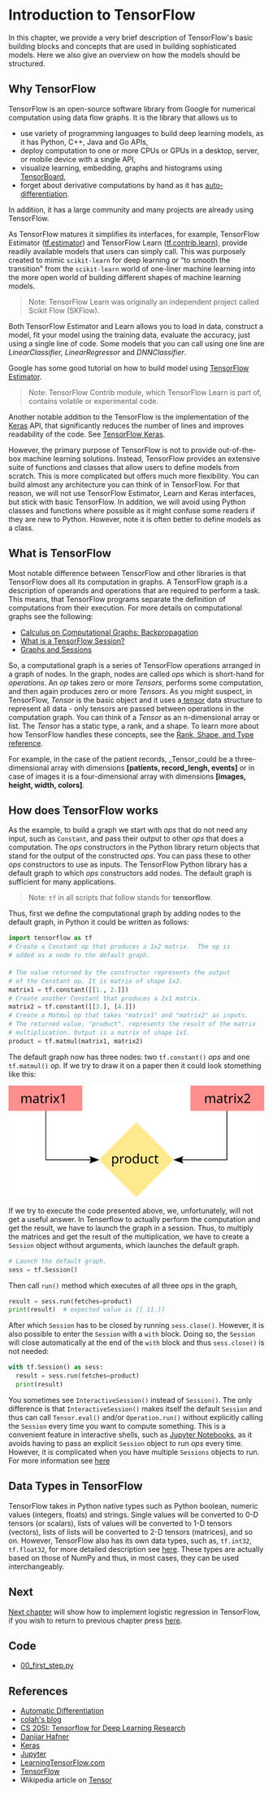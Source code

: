 # Introduction to TensorFlow

In this chapter, we provide a very brief description of TensorFlow's basic building blocks and concepts that are used in building sophisticated models. Here we also give an overview on how the models should be structured.

## Why TensorFlow

TensorFlow is an open-source software library from Google for numerical computation using data flow graphs. It is the library that allows us to

* use variety of programming languages to build deep learning models, as it has Python, C++, Java and Go APIs,
* deploy computation to one or more CPUs or GPUs in a desktop, server, or mobile device with a single API,
* visualize learning, embedding, graphs and histograms using [TensorBoard](https://www.tensorflow.org/get_started/summaries_and_tensorboard),
* forget about derivative computations by hand as it has [auto-differentiation](http://www.columbia.edu/~ahd2125/post/2015/12/5/).

In addition, it has a large community and many projects are already using TensorFlow.

As TensorFlow matures it simplifies its interfaces, for example, TensorFlow Estimator \([tf.estimator](https://www.tensorflow.org/api_docs/python/tf/estimator)\) and TensorFlow Learn \([tf.contrib.learn](https://www.tensorflow.org/api_guides/python/contrib.learn)\), provide readily available models that users can simply call. This was purposely created to mimic `scikit-learn` for deep learning or “to smooth the transition" from the `scikit-learn` world of one-liner machine learning into the more open world of building different shapes of machine learning models.

> Note: TensorFlow Learn was originally an independent project called Scikit Flow \(SKFlow\).

Both TensorFlow Estimator and Learn allows you to load in data, construct a model, fit your model using the training data, evaluate the accuracy, just using a single line of code. Some models that you can call using one line are _LinearClassifier, LinearRegressor_ and _DNNClassifier_.

Google has some good tutorial on how to build model using [TensorFlow Estimator](https://www.tensorflow.org/get_started/estimator).

> Note: TensorFlow Contrib module, which TensorFlow Learn is part of, contains volatile or experimental code.

Another notable addition to the TensorFlow is the implementation of the [Keras](https://keras.io/) API, that significantly reduces the number of lines and improves readability of the code. See [TensorFlow Keras](https://www.tensorflow.org/api_docs/python/tf/contrib/keras).

However, the primary purpose of TensorFlow is not to provide out-of-the-box machine learning solutions. Instead, TensorFlow provides an extensive suite of functions and classes that allow users to define models from scratch. This is more complicated but offers much more flexibility. You can build almost any architecture you can think of in TensorFlow. For that reason, we will not use TensorFlow Estimator, Learn and Keras interfaces, but stick with basic TensorFlow. In addition, we will avoid using Python classes and functions where possible as it might confuse some readers if they are new to Python. However, note it is often better to define models as a class.

## What is TensorFlow

Most notable difference between TensorFlow and other libraries is that TensorFlow does all its computation in graphs. A TensorFlow graph is a description of operands and operations that are required to perform a task. This means, that TensorFlow programs separate the definition of computations from their execution. For more details on computational graphs see the following:

* [Calculus on Computational Graphs: Backpropagation](http://colah.github.io/posts/2015-08-Backprop/)
* [What is a TensorFlow Session?](http://danijar.com/what-is-a-tensorflow-session/)
* [Graphs and Sessions](https://www.tensorflow.org/versions/master/programmers_guide/graphs)

So, a computational graph is a series of TensorFlow operations arranged in a graph of nodes. In the graph, nodes are called _ops_ which is short-hand for _operations_. An _op_ takes zero or more _Tensors_, performs some computation, and then again produces zero or more _Tensors_. As you might suspect, in TensorFlow, _Tensor_ is the basic object and it uses a[ tensor](https://en.wikipedia.org/wiki/Tensor) data structure to represent all data - only tensors are passed between operations in the computation graph. You can think of a _Tensor_ as an n-dimensional array or list. The _Tensor_ has a static type, a rank, and a shape. To learn more about how TensorFlow handles these concepts, see the [Rank, Shape, and Type reference](https://www.tensorflow.org/programmers_guide/dims_types).

For example, in the case of the patient records, \_Tensor\_could be a three-dimensional array with dimensions **\[patients, record\_lengh, events\]** or in case of images it is a four-dimensional array with dimensions **\[images, height, width, colors\]**.

## How does TensorFlow works

As the example, to build a graph we start with _ops_ that do not need any input, such as `Constant`, and pass their output to other _ops_ that does a computation. The _ops_ constructors in the Python library return objects that stand for the output of the constructed _ops_. You can pass these to other _ops_ constructors to use as inputs. The TensorFlow Python library has a default graph to which _ops_ constructors add nodes. The default graph is sufficient for many applications.

> Note: `tf` in all scripts that follow stands for **tensorflow**.

Thus, first we define the computational graph by adding nodes to the default graph, in Python it could be written as follows:

```python
import tensorflow as tf
# Create a Constant op that produces a 1x2 matrix.  The op is
# added as a node to the default graph.

# The value returned by the constructor represents the output
# of the Constant op. It is matrix of shape 1x2.
matrix1 = tf.constant([[1., 2.]])
# Create another Constant that produces a 2x1 matrix.
matrix2 = tf.constant([[3.], [4.]])
# Create a Matmul op that takes "matrix1" and "matrix2" as inputs.
# The returned value, "product", represents the result of the matrix
# multiplication. Output is a matrix of shape 1x1.
product = tf.matmul(matrix1, matrix2)
```

The default graph now has three nodes: two `tf.constant()` _ops_ and one `tf.matmul()` _op._ If we try to draw it on a paper then it could look stomething like this:

![Simple Graph](assets/image1.svg)

If we try to execute the code presented above, we, unfortunately, will not get a useful answer. In Tenserflow to actually perform the computation and get the result, we have to launch the graph in a session. Thus, to multiply the matrices and get the result of the multiplication, we have to create a `Session` object without arguments, which launches the default graph.

```python
# Launch the default graph.
sess = tf.Session()
```

Then call `run()` method which executes of all three _ops_ in the graph,

```python
result = sess.run(fetches=product)
print(result)  # expected value is [[ 11.]]
```

After which `Session` has to be closed by running `sess.close()`. However, it is also possible to enter the `Session` with a `with` block. Doing so, the `Session` will close automatically at the end of the `with` block and thus `sess.close()` is not needed:

```python
with tf.Session() as sess:
  result = sess.run(fetches=product)
  print(result)
```

You sometimes see `InteractiveSession()` instead of `Session()`. The only difference is that `InteractiveSession()` makes itself the default `Session` and thus can call `Tensor.eval()` and/or `Operation.run()` without explicitly calling the `Session` every time you want to compute something. This is a convenient feature in interactive shells, such as [Jupyter Notebooks](http://jupyter.org/), as it avoids having to pass an explicit `Session` object to run _ops_ every time. However, it is complicated when you have multiple `Sessions` objects to run. For more information see [here](https://learningtensorflow.com/lesson5/)

## Data Types in TensorFlow

TensorFlow takes in Python native types such as Python boolean, numeric values \(integers, floats\) and strings. Single values will be converted to 0-D tensors \(or scalars\), lists of values will be converted to 1-D tensors \(vectors\), lists of lists will be converted to 2-D tensors \(matrices\), and so on. However, TensorFlow also has its own data types, such as, `tf.int32`, `tf.float32`, for more detailed description see [here](https://www.tensorflow.org/programmers_guide/dims_types). These types are actually based on those of NumPy and thus, in most cases, they can be used interchangeably.

## Next

[Next chapter](logistic-regression.md) will show how to implement logistic regression in TensorFlow, if you wish to return to previous chapter press [here](python-environment-set-up.md).

## Code

* [00\_first\_step.py](https://github.com/satonreb/tensorflow-tutorial/blob/master/00_first_step.py)

## References

* [Automatic Differentiation](introduction-to-tensorflow.md)
* [colah's blog](http://colah.github.io/)
* [CS 20SI: Tensorflow for Deep Learning Research](http://web.stanford.edu/class/cs20si/index.html)
* [Danijar Hafner](http://danijar.com/)
* [Keras](https://keras.io/)
* [Jupyter](http://jupyter.org/)
* [LearningTensorFlow.com](https://learningtensorflow.com/)
* [TensorFlow](https://github.com/satonreb/tensorflow-tutorial/tree/3fe10c6bcd8a0b492eca7cfd4216abfe873d47a5/www.tensorflow.org)
* Wikipedia article on [Tensor](https://en.wikipedia.org/wiki/Tensor)

